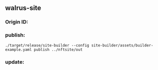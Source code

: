 ## walrus-site
### Origin ID:

### publish:
```./target/release/site-builder --config site-builder/assets/builder-example.yaml publish ../nftsite/out```
### update: